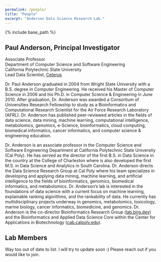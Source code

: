 ```yaml
---
permalink: /people/
title: "People"
excerpt: "Anderson Data Science Research Lab."
---
```


{% include base_path %}

## Paul Anderson, Principal Investigator
Associate Professor<br>
Department of Computer Science and Software Engineering<br>
California Polytechnic State University<br>
Lead Data Scientist, <a href="https://www.ceterus.com/">Ceterus</a>

Dr. Paul Anderson graduated in 2004 from Wright State University with a B.S. degree in Computer Engineering. He received his Master of Computer Science in 2006 and his Ph.D. in Computer Science & Engineering in June 2010. After graduation, Dr. Anderson was awarded a Consortium of Universities Research Fellowship to study as a Bioinformatics and Computational Research Scientist for the Air Force Research Laboratory (AFRL). Dr. Anderson has published peer-reviewed articles in the fields of data science, data mining, machine learning, computational intelligence, metabolomics, genomics, e-Science, bioinformatics, cloud computing, biomedical informatics, cancer informatics, and computer science & engineering education.

Dr. Anderson is an associate professor in the Computer Science and Software Engineering Department at California Polytechnic State University (Cal Poly). He has served as the director of the first B.S. in Data Science in the country at the College of Charleston where is also developed the first M.S. in Data Science and Analytics in South Carolina. Dr. Anderson directs the Data Science Research Group at Cal Poly where his team specializes in developing and applying data mining, machine learning, and artificial intelligence to the fields of bioinformatics, genomics, biomedical informatics, and metabolomics. Dr. Anderson’s lab is interested in the foundations of data science with a current focus on machine learning, explainable ranking algorithms, and the rankability of data. He currently has multidisciplinary projects underway in genomics, metabolomics, toxicology, marine biology, cancer informatics, biomedicine, and genomics. Dr. Anderson is the co-director Bioinformatics Research Group (<a href="https://lab.birg.dev">lab.birg.dev</a>) and the Bioinformatics and Applied Data Science Core within the Center for Applications in Biotechnology (<a href="https://cab.calpoly.edu">cab.calpoly.edu</a>).

## Lab Members
Way too out of date to list. I will try to update soon :) Please reach out if you would like to join.

<!---
Walter Blair

Katherine Duchinski

Abby Moore

Natural Language Processing and Word Representation for Classification. Sarah Wiegreffe

Optimization Methods for SVMs. Kaya Tollas

Algorithms in Bioinformatics. Luca Carvalho De Oliveira* and Leonardo De Melo Joao

Deep Neural Networks and Kernel Approximation Methods. Sonia Kopels

Natural Language Processing and Word Embedding. Matheus Rodrigues Freitag Sr

Creating a Feature Selection Pipeline Using Apache Spark. Cassios Marques

Data Science in Econometrics, Pasha Sadeghian

Advanced Algorithms for Data Science Research, Alexander Jacobs

Data Science Research: Support Vector Machines, David Moore

Exchange Rate Prediction based on interest rates, Daniel Hurlburt

Deep Learning Kernel Methods, Kellan Fluette

Learn2Mine - An Integral Learning Environment, Clayton Turner

Bioinformatics Infrastructure Development for Cancer Genomics. Matt Paul

Prediction and Annotation of Genomic Repeat Dynamics using Hidden Markov Models. Kelsey Yetsko

Exploring Expression Variability in Lung Cancer Patients through Deep-Learning Dimensionality Reduction. Victoria McCaffrey

ETS Transcription Factor Biomarker Identification. Connor Stanley

Bifrost: A Life Sciences Data Connector for Cloud Services. Jeremy Morgan

## Collaborators
Dr. Amy Langville<br>
Department of Mathematics, College of Charleston

Dr. Annalisa Calini<br>
Department of Mathematics, College of Charleston

Dr. Frank Marí and Dr. Benjamin Neely<br>
National Institute of Standards and Technology

Dr. Jihad Obeid<br>
Center for Biomedical Information at the Medical University of South Carolina

Dr. Dennis Watson, Dr. Robert Wilson, Dr. Starr Hazard, and Dr. Patricia Watson<br>
Center for Medical Genomics at the Medical University of South Carolina

Dr. Andrew Shedlock<br>
Department of Biology, College of Charleston

Dr. Robert Chapman<br>
Hollings Marine Laboratory

Dr. Fran VanDolah and Lab<br>
National Oceanic and Atmospheric Administration

Dr. Michael Peterson<br>
University of Hawaii at Hilo

Dr. Nicholas Reo<br>
Magnetic Resonance Lab Wright State University

Dr. Nicholas DelRaso and Dr. Deirdre Mahle<br>
Air Force Research Laboratory

Grier Allen (CEO)<br>
BoomTown ROI

Edward Murray (CTO)
<br>Ceterus
--->
